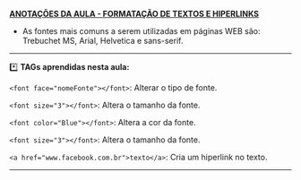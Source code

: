 <u>**ANOTAÇÕES DA  AULA - FORMATAÇÃO DE TEXTOS E HIPERLINKS**</u>

* As fontes mais comuns a serem utilizadas em páginas WEB são: Trebuchet MS, Arial, Helvetica e sans-serif.

___

:asterisk: **TAGs aprendidas nesta aula:**

`<font face="nomeFonte"></font>`: Alterar o tipo de fonte.

`<font size="3"></font>`: Altera o tamanho da fonte.

`<font color="Blue"></font>`: Altera a cor da fonte.

`<font size="3"></font>`: Altera o tamanho da fonte.

`<a href="www.facebook.com.br">texto</a>`: Cria um hiperlink no texto.

--------------------------------------------------------------------------------------------